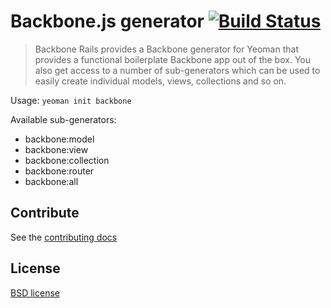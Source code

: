 # Backbone.js generator [![Build Status](https://secure.travis-ci.org/yeoman/generator-backbone.png?branch=master)](http://travis-ci.org/yeoman/generator-backbone)

> Backbone Rails provides a Backbone generator for Yeoman that
provides a functional boilerplate Backbone app out of the box.
You also get access to a number of sub-generators which can be
used to easily create individual models, views, collections and
so on.

Usage: `yeoman init backbone`

Available sub-generators:

- backbone:model
- backbone:view
- backbone:collection
- backbone:router
- backbone:all


## Contribute

See the [contributing docs](https://github.com/yeoman/yeoman/blob/master/contributing.md)


## License

[BSD license](http://opensource.org/licenses/bsd-license.php)
